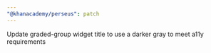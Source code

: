 ```yaml
---
"@khanacademy/perseus": patch
---
```


Update graded-group widget title to use a darker gray to meet a11y requirements
